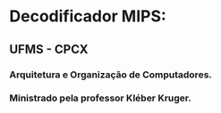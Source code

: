 # Decodificador MIPS:

## UFMS - CPCX
### Arquitetura e Organização de Computadores.

### Ministrado pela professor Kléber Kruger.
